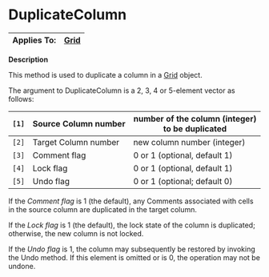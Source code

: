 




<h1 class="heading"><span class="name">DuplicateColumn</span></h1>

| Applies To: | [Grid](./grid.md) |
| --- | ---  |


**Description**


This method is used to duplicate a column in a [Grid](./grid.md) object.


The argument to DuplicateColumn is a 2, 3, 4 or 5-element vector as follows:


| `[1]` | Source Column number | number of the column (integer) to be duplicated |
| --- | --- | ---  |
| `[2]` | Target Column number | new column number (integer) |
| `[3]` | Comment flag | 0 or 1 (optional, default 1) |
| `[4]` | Lock flag | 0 or 1 (optional, default 1) |
| `[5]` | Undo flag | 0 or 1 (optional; default 0) |


If the *Comment flag* is 1 (the default), any Comments associated with cells in the source column are duplicated in the target column.


If the *Lock flag* is 1 (the default), the lock state of the column is duplicated; otherwise, the new column is not locked.


If the *Undo flag* is 1, the column may subsequently be restored by invoking the Undo method. If this element is omitted or is 0, the operation may not be undone.



